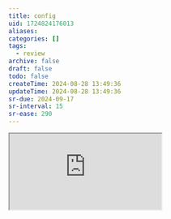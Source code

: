 ```yaml
---
title: config
uid: 1724824176013
aliases:
categories: []
tags:
  - review
archive: false
draft: false
todo: false
createTime: 2024-08-28 13:49:36
updateTime: 2024-08-28 13:49:36
sr-due: 2024-09-17
sr-interval: 15
sr-ease: 290
---
```


<iframe
  class="iframe_full"
  src="https://dict.youdao.com/result?word=config&lang=en"
>
</iframe>
